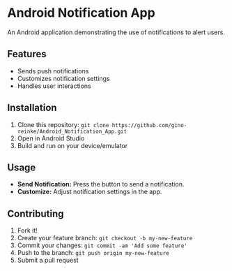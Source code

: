 # Android Notification App

An Android application demonstrating the use of notifications to alert users.

## Features
- Sends push notifications
- Customizes notification settings
- Handles user interactions

## Installation
1. Clone this repository: `git clone https://github.com/gino-reinke/Android_Notification_App.git`
2. Open in Android Studio
3. Build and run on your device/emulator

## Usage
- **Send Notification:** Press the button to send a notification.
- **Customize:** Adjust notification settings in the app.

## Contributing
1. Fork it!
2. Create your feature branch: `git checkout -b my-new-feature`
3. Commit your changes: `git commit -am 'Add some feature'`
4. Push to the branch: `git push origin my-new-feature`
5. Submit a pull request
